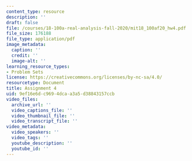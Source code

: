 ```yaml
---
content_type: resource
description: ''
draft: false
file: /courses/18-100a-real-analysis-fall-2020/mit18_100af20_hw4.pdf
file_size: 176188
file_type: application/pdf
image_metadata:
  caption: ''
  credit: ''
  image-alt: ''
learning_resource_types:
- Problem Sets
license: https://creativecommons.org/licenses/by-nc-sa/4.0/
resourcetype: Document
title: Assignment 4
uid: 9ef16e6d-c969-4dca-a3a5-d38843157ccb
video_files:
  archive_url: ''
  video_captions_file: ''
  video_thumbnail_file: ''
  video_transcript_file: ''
video_metadata:
  video_speakers: ''
  video_tags: ''
  youtube_description: ''
  youtube_id: ''
---
```

